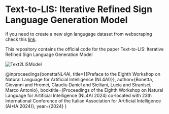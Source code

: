 # Text-to-LIS: Iterative Refined Sign Language Generation Model
If you need to create a new sign langugage dataset from webscraping check this [link](https://github.com/CarpiDiem98/downloader).

This repository contains the official code for the paper Text-to-LIS: Iterative Refined Sign Language Generation Model

![Text2LISModel](https://github.com/user-attachments/assets/c2a3e806-db67-483c-b88d-b3be3ef93b58)



@inproceedings{bonettaNL4AI,
   title={{Preface to the Eighth Workshop on Natural Language for 
Artificial Intelligence (NL4AI)}},
   author={Bonetta, Giovanni and Hromei, Claudiu Daniel and Siciliani, Lucia and Stranisci, Marco Antonio},
   booktitle={Proceedings of the Eighth Workshop on Natural Language 
for Artificial Intelligence (NL4AI 2024) co-located with 23th 
International Conference of the Italian Association for Artificial 
Intelligence (AI*IA 2024)},
   year={2024} }
